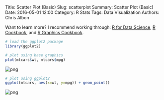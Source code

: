 Title: Scatter Plot (Basic)
Slug: scatterplot
Summary: Scatter Plot (Basic)
Date: 2016-05-01 12:00
Category: R Stats
Tags: Data Visualization
Authors: Chris Albon


Want to learn more? I recommend working through: [R for Data Science](http://amzn.to/2myxnhi), [R Cookbook](http://amzn.to/2lF6hkb), and [R Graphics Cookbook](http://amzn.to/2m0fcPL).

```R
# load the ggplot2 package
library(ggplot2)
```


```R
# plot using base graphics
plot(mtcars$wt, mtcars$mpg)
```


![png]({filename}/images/scatterplot_files/scatterplot_2_0.png)



```R
# plot using ggplot2
ggplot(mtcars, aes(x=wt, y=mpg)) + geom_point()
```









![png]({filename}/images/scatterplot_files/scatterplot_3_1.png)
